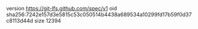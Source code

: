 version https://git-lfs.github.com/spec/v1
oid sha256:7242e157d3e5815c53c050514b4438a689534a10299fd17b59f0d37c8113d44d
size 12394

